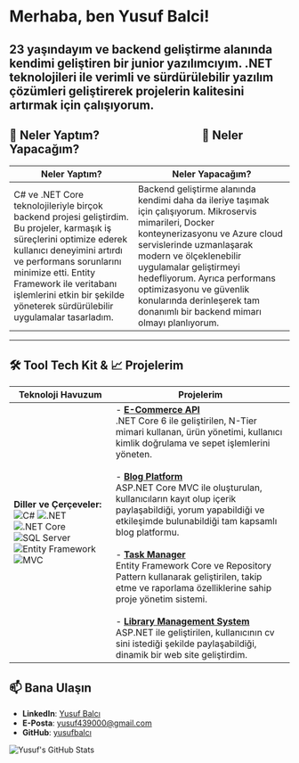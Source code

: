 # Merhaba, ben Yusuf Balci!  
23 yaşındayım ve backend geliştirme alanında kendimi geliştiren bir junior yazılımcıyım. .NET teknolojileri ile verimli ve sürdürülebilir yazılım çözümleri geliştirerek projelerin kalitesini artırmak için çalışıyorum.  
---
## 🚀 Neler Yaptım? &nbsp; &nbsp; &nbsp; &nbsp; &nbsp; &nbsp; &nbsp; &nbsp; &nbsp;  &nbsp; &nbsp;  &nbsp; &nbsp; &nbsp; &nbsp; &nbsp;  &nbsp; &nbsp; 🌱 Neler Yapacağım?
| **Neler Yaptım?** | **Neler Yapacağım?** |
|-------------------|----------------------|
| C# ve .NET Core teknolojileriyle birçok backend projesi geliştirdim. Bu projeler, karmaşık iş süreçlerini optimize ederek kullanıcı deneyimini artırdı ve performans sorunlarını minimize etti. Entity Framework ile veritabanı işlemlerini etkin bir şekilde yöneterek  sürdürülebilir uygulamalar tasarladım. | Backend geliştirme alanında kendimi daha da ileriye taşımak için çalışıyorum. Mikroservis mimarileri, Docker konteynerizasyonu ve Azure cloud servislerinde uzmanlaşarak modern ve ölçeklenebilir uygulamalar geliştirmeyi hedefliyorum. Ayrıca performans optimizasyonu ve güvenlik konularında derinleşerek tam donanımlı bir backend mimarı olmayı planlıyorum. |
---
## 🛠️ Tool Tech Kit & 📈 Projelerim
| **Teknoloji Havuzum** | **Projelerim** |
|-------------------|----------------|
| **Diller ve Çerçeveler:** <br> ![C#](https://img.shields.io/badge/C%23-239120?style=for-the-badge&logo=c-sharp&logoColor=white) ![.NET](https://img.shields.io/badge/.NET-512BD4?style=for-the-badge&logo=dotnet&logoColor=white) ![.NET Core](https://img.shields.io/badge/.NET%20Core-512BD4?style=for-the-badge&logo=dotnet&logoColor=white) ![SQL Server](https://img.shields.io/badge/SQL%20Server-CC2927?style=for-the-badge&logo=microsoft-sql-server&logoColor=white) ![Entity Framework](https://img.shields.io/badge/Entity%20Framework-512BD4?style=for-the-badge&logo=.net&logoColor=white) ![MVC](https://img.shields.io/badge/MVC-5C2D91?style=for-the-badge&logo=.net&logoColor=white) | - **[E-Commerce API](https://github.com/yusufbalci/ECommerceAPI)** <br> .NET Core 6 ile geliştirilen, N-Tier mimari kullanan, ürün yönetimi, kullanıcı kimlik doğrulama ve sepet işlemlerini yöneten. <br><br> - **[Blog Platform](https://github.com/yusufbalci/BlogPlatform)** <br> ASP.NET Core MVC ile oluşturulan, kullanıcıların kayıt olup içerik paylaşabildiği, yorum yapabildiği ve etkileşimde bulunabildiği tam kapsamlı blog platformu. <br><br> - **[Task Manager](https://github.com/yusufbalci/TaskManager)** <br> Entity Framework Core ve Repository Pattern kullanarak geliştirilen,  takip etme ve raporlama özelliklerine sahip  proje yönetim sistemi. <br><br> - **[Library Management System](https://github.com/yusufbalci/LibrarySystem)** <br> ASP.NET  ile geliştirilen, kullanıcının cv sini istediği şekilde paylaşabildiği, dinamik bir web site geliştirdim. |
## 📫 Bana Ulaşın  
- **LinkedIn**: [Yusuf Balcı](https://www.linkedin.com/in/yusuf-balcı-441856297)  
- **E-Posta**: yusuf439000@gmail.com
- **GitHub**: [yusufbalcı](https://github.com/yusufbalcidev)

![Yusuf's GitHub Stats](https://github-readme-stats.vercel.app/api?username=yusufbalci&show_icons=true&theme=radical)
